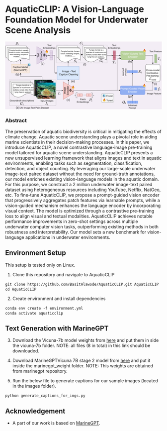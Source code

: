 # AquaticCLIP: A Vision-Language Foundation Model for Underwater Scene Analysis

![AquaticCLIP](./images/model.png)


### Abstract
The preservation of aquatic biodiversity is critical in mitigating the effects of climate change. Aquatic scene understanding plays a pivotal role in aiding marine scientists in their decision-making processes. In this paper, we introduce AquaticCLIP, a novel contrastive language-image pre-training model tailored for aquatic scene understanding. AquaticCLIP presents a new unsupervised learning framework that aligns images and text in aquatic environments, enabling tasks such as segmentation, classification, detection, and object counting. By leveraging our large-scale underwater image-text paired dataset without the need for ground-truth annotations, our model enriches existing vision-language models in the aquatic domain. For this purpose, we construct a 2 million underwater image-text paired dataset using heterogeneous resources including YouTube, Netflix, NatGeo, etc. To fine-tune AquaticCLIP, we propose a prompt-guided vision encoder that progressively aggregates patch features via learnable prompts, while a vision-guided mechanism enhances the language encoder by incorporating visual context. The model is optimized through a contrastive pre-training loss to align visual and textual modalities. AquaticCLIP achieves notable performance improvements in zero-shot settings across multiple underwater computer vision tasks, outperforming existing methods in both robustness and interpretability. Our model sets a new benchmark for vision-language applications in underwater environments. 

## Environment Setup 

This setup is tested only on Linux.

1. Clone this repository and navigate to AquaticCLIP

```
git clone https://github.com/BasitAlawode/AquaticCLIP.git AquaticCLIP
cd AquaticCLIP
```

2. Create environment and install dependencies

```
conda env create -f environment.yml
conda activate aquaticclip
```

## Text Generation with MarineGPT

3. Download the Vicuna-7b model weights from [here](https://huggingface.co/Vision-CAIR/vicuna-7b/tree/main) and put them in side the vicuna-7b folder. NOTE: all files (8 in total) 
in this link should be downloaded.

4. Download MarineGPTVicuna 7B stage 2 model from [here](https://www.dropbox.com/scl/fi/8uimfr9vjk8sa6yyvvnbk/marinegpt_vicuna_7B_stage2_ckpt.pth?rlkey=4cwn4cmgi8gjnqfyds2aqnw8s&e=1&dl=0) and put it inside the marinegpt_weight folder. NOTE: This weights are obtained from marinegpt repository.

5. Run the below file to generate captions for our sample images (located in the images folder).

```
python generate_captions_for_imgs.py
```


## Acknowledgement
 - A part of our work is based on [MarineGPT](https://github.com/hkust-vgd/MarineGPT).

